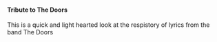 #### Tribute to The Doors 
This is a quick and light hearted look at the respistory of lyrics from the band The Doors  
